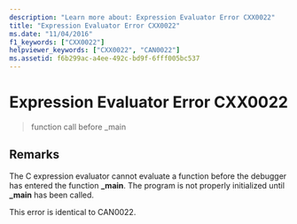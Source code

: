 ```yaml
---
description: "Learn more about: Expression Evaluator Error CXX0022"
title: "Expression Evaluator Error CXX0022"
ms.date: "11/04/2016"
f1_keywords: ["CXX0022"]
helpviewer_keywords: ["CXX0022", "CAN0022"]
ms.assetid: f6b299ac-a4ee-492c-bd9f-6fff005bc537
---
```

# Expression Evaluator Error CXX0022

> function call before _main

## Remarks

The C expression evaluator cannot evaluate a function before the debugger has entered the function **_main**. The program is not properly initialized until **_main** has been called.

This error is identical to CAN0022.
